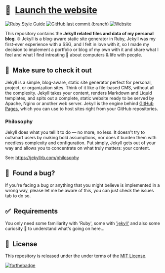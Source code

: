 # 🚀&nbsp; [Launch the website](https://farhaduneci.github.io)

[![Ruby Style Guide](https://img.shields.io/badge/code_style-community-brightgreen.svg)](https://rubystyle.guide)
[![GitHub last commit (branch)](https://img.shields.io/github/last-commit/farhaduneci/unecicodes/main)](https://github.com/Farhaduneci/unecicodes/commits/main)
[![Website](https://img.shields.io/website?down_message=Down&up_message=Up&url=https%3A%2F%2Ffarhaduneci.github.io%2Funecicodes%2F)](https://farhaduneci.github.io/unecicodes)

This repository contains the **Jekyll related files and data of my personal blog**. 🌐 Jekyll is a blog-aware static site
generator in Ruby, Jekyll was my first-ever experience with a SSG, and I felt in love with it, so I made my decision to
implement a portfolio or blog of my own with it and share what I feel and what I find intreating 🤩 about computers & life
with people.

## 💖&nbsp; Make sure to check it out

Jekyll is a simple, blog-aware, static site generator perfect for personal, project, or organization sites. Think of it like a file-based
CMS, without all the complexity. Jekyll takes your content, renders Markdown and Liquid templates, and spits out a complete, static website
ready to be served by Apache, Nginx or another web server. Jekyll is the engine behind [GitHub Pages](https://pages.github.com/), which you
can use to host sites right from your GitHub repositories.

### Philosophy

Jekyll does what you tell it to do — no more, no less. It doesn't try to outsmart users by making bold assumptions,
nor does it burden them with needless complexity and configuration. Put simply, Jekyll gets out of your way and allows
you to concentrate on what truly matters: your content.

See: https://jekyllrb.com/philosophy

## 🤝&nbsp; Found a bug?

If you're facing a bug or anything that you might believe is implemented in a wrong way, please let me be aware
of this, you can just check the issues tab to do so.

## ✅&nbsp; Requirements

You only need some familiarity with 'Ruby', some with ['jekyll'](https://jekyllrb.com/) and also some curiosity 🧐
to understand what's going on here...

## 📘&nbsp; License

This repository is released under the under terms of the [MIT License](LICENSE).

[![forthebadge](https://forthebadge.com/images/badges/built-with-love.svg)](https://forthebadge.com)
